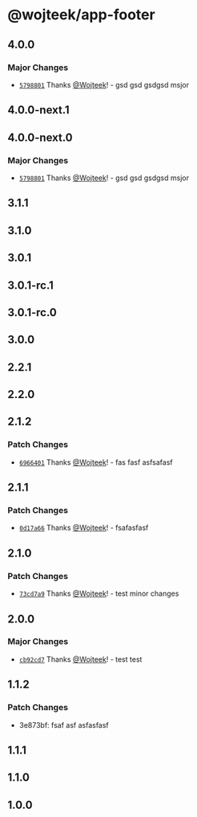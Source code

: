 # @wojteek/app-footer

## 4.0.0

### Major Changes

- [`5798801`](https://github.com/Wojteek/test-gh-registry/commit/5798801626ab4625c1492b43400a0af85b3f7536) Thanks [@Wojteek](https://github.com/Wojteek)! - gsd gsd gsdgsd msjor

## 4.0.0-next.1

## 4.0.0-next.0

### Major Changes

- [`5798801`](https://github.com/Wojteek/test-gh-registry/commit/5798801626ab4625c1492b43400a0af85b3f7536) Thanks [@Wojteek](https://github.com/Wojteek)! - gsd gsd gsdgsd msjor

## 3.1.1

## 3.1.0

## 3.0.1

## 3.0.1-rc.1

## 3.0.1-rc.0

## 3.0.0

## 2.2.1

## 2.2.0

## 2.1.2

### Patch Changes

- [`6966401`](https://github.com/Wojteek/test-gh-registry/commit/69664010c0b30429c32ced475a06f802d9c85536) Thanks [@Wojteek](https://github.com/Wojteek)! - fas fasf asfsafasf

## 2.1.1

### Patch Changes

- [`0d17a66`](https://github.com/Wojteek/test-gh-registry/commit/0d17a6662c20a0b0751fcdbe2d9d9d9d80722201) Thanks [@Wojteek](https://github.com/Wojteek)! - fsafasfasf

## 2.1.0

### Patch Changes

- [`73cd7a9`](https://github.com/Wojteek/test-gh-registry/commit/73cd7a92e97b8cb8d588b5d332de95849d4a117c) Thanks [@Wojteek](https://github.com/Wojteek)! - test minor changes

## 2.0.0

### Major Changes

- [`cb92cd7`](https://github.com/Wojteek/test-gh-registry/commit/cb92cd725afa3d226bc6f314f9a0b1f50e4eec31) Thanks [@Wojteek](https://github.com/Wojteek)! - test test

## 1.1.2

### Patch Changes

- 3e873bf: fsaf asf asfasfasf

## 1.1.1

## 1.1.0

## 1.0.0
